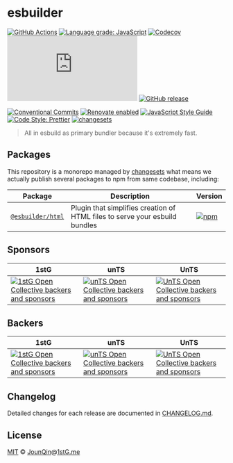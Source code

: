# esbuilder

[![GitHub Actions](https://github.com/un-ts/esbuilder/workflows/CI/badge.svg)](https://github.com/un-ts/esbuilder/actions/workflows/ci.yml)
[![Language grade: JavaScript](https://img.shields.io/lgtm/grade/javascript/g/un-ts/esbuilder.svg?logo=lgtm&logoWidth=18)](https://lgtm.com/projects/g/un-ts/esbuilder/context:javascript)
[![Codecov](https://img.shields.io/codecov/c/gh/un-ts/esbuilder)](https://codecov.io/gh/un-ts/esbuilder)
[![type-coverage](https://img.shields.io/badge/dynamic/json.svg?label=type-coverage&prefix=%E2%89%A5&suffix=%&query=$.typeCoverage.atLeast&uri=https%3A%2F%2Fraw.githubusercontent.com%2Fun-ts%2Fesbuilder%2Fmain%2Fpackage.json)](https://github.com/plantain-00/type-coverage)
[![GitHub release](https://img.shields.io/github/release/un-ts/esbuilder)](https://github.com/un-ts/esbuilder/releases)

[![Conventional Commits](https://img.shields.io/badge/conventional%20commits-1.0.0-yellow.svg)](https://conventionalcommits.org)
[![Renovate enabled](https://img.shields.io/badge/renovate-enabled-brightgreen.svg)](https://renovatebot.com)
[![JavaScript Style Guide](https://img.shields.io/badge/code_style-standard-brightgreen.svg)](https://standardjs.com)
[![Code Style: Prettier](https://img.shields.io/badge/code_style-prettier-ff69b4.svg)](https://github.com/prettier/prettier)
[![changesets](https://img.shields.io/badge/maintained%20with-changesets-176de3.svg)](https://github.com/atlassian/changesets)

> All in esbuild as primary bundler because it's extremely fast.

## Packages

This repository is a monorepo managed by [changesets][] what means we actually publish several packages to npm from same codebase, including:

| Package                             | Description                                                                 | Version                                                                                                   |
| ----------------------------------- | --------------------------------------------------------------------------- | --------------------------------------------------------------------------------------------------------- |
| [`@esbuilder/html`](/packages/html) | Plugin that simplifies creation of HTML files to serve your esbuild bundles | [![npm](https://img.shields.io/npm/v/@esbuilder/html.svg)](https://www.npmjs.com/package/@esbuilder/html) |

## Sponsors

| 1stG                                                                                                                               | unTS                                                                                                                               | UnTS                                                                                                                               |
| ---------------------------------------------------------------------------------------------------------------------------------- | ---------------------------------------------------------------------------------------------------------------------------------- | ---------------------------------------------------------------------------------------------------------------------------------- |
| [![1stG Open Collective backers and sponsors](https://opencollective.com/1stG/organizations.svg)](https://opencollective.com/1stG) | [![unTS Open Collective backers and sponsors](https://opencollective.com/unts/organizations.svg)](https://opencollective.com/unts) | [![UnTS Open Collective backers and sponsors](https://opencollective.com/unts/organizations.svg)](https://opencollective.com/unts) |

## Backers

| 1stG                                                                                                                             | unTS                                                                                                                             | UnTS                                                                                                                             |
| -------------------------------------------------------------------------------------------------------------------------------- | -------------------------------------------------------------------------------------------------------------------------------- | -------------------------------------------------------------------------------------------------------------------------------- |
| [![1stG Open Collective backers and sponsors](https://opencollective.com/1stG/individuals.svg)](https://opencollective.com/1stG) | [![unTS Open Collective backers and sponsors](https://opencollective.com/unts/individuals.svg)](https://opencollective.com/unts) | [![UnTS Open Collective backers and sponsors](https://opencollective.com/unts/individuals.svg)](https://opencollective.com/unts) |

## Changelog

Detailed changes for each release are documented in [CHANGELOG.md](./CHANGELOG.md).

## License

[MIT][] © [JounQin][]@[1stG.me][]

[1stg.me]: https://www.1stg.me
[changesets]: https://github.com/atlassian/changesets
[jounqin]: https://github.com/JounQin
[mit]: http://opensource.org/licenses/MIT
